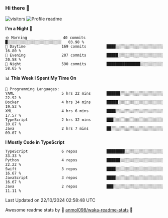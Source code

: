 ### Hi there 👋  
![visitors](https://visitor-badge.laobi.icu/badge?page_id=leverglowh) ![Profile readme](https://github.com/leverglowh/leverglowh/workflows/Profile%20readme/badge.svg?branch=master)

<!--START_SECTION:waka-->
**I'm a Night 🦉** 

```text
🌞 Morning                40 commits          █░░░░░░░░░░░░░░░░░░░░░░░░   03.98 % 
🌆 Daytime                169 commits         ████░░░░░░░░░░░░░░░░░░░░░   16.80 % 
🌃 Evening                207 commits         █████░░░░░░░░░░░░░░░░░░░░   20.58 % 
🌙 Night                  590 commits         ███████████████░░░░░░░░░░   58.65 % 
```


📊 **This Week I Spent My Time On** 

```text
💬 Programming Languages: 
YAML                     5 hrs 22 mins       ██████░░░░░░░░░░░░░░░░░░░   22.92 % 
Docker                   4 hrs 34 mins       █████░░░░░░░░░░░░░░░░░░░░   19.53 % 
XML                      4 hrs 6 mins        ████░░░░░░░░░░░░░░░░░░░░░   17.57 % 
TypeScript               2 hrs 32 mins       ███░░░░░░░░░░░░░░░░░░░░░░   10.87 % 
Java                     2 hrs 7 mins        ██░░░░░░░░░░░░░░░░░░░░░░░   09.07 % 
```

**I Mostly Code in TypeScript** 

```text
TypeScript               6 repos             ████████░░░░░░░░░░░░░░░░░   33.33 % 
Python                   4 repos             ██████░░░░░░░░░░░░░░░░░░░   22.22 % 
Swift                    3 repos             ████░░░░░░░░░░░░░░░░░░░░░   16.67 % 
JavaScript               3 repos             ████░░░░░░░░░░░░░░░░░░░░░   16.67 % 
Java                     2 repos             ███░░░░░░░░░░░░░░░░░░░░░░   11.11 % 
```




 Last Updated on 22/10/2024 02:58:48 UTC
<!--END_SECTION:waka-->


Awesome readme stats by :star2: [anmol098/waka-readme-stats](https://github.com/anmol098/waka-readme-stats) :star2:
